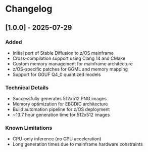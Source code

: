 # Changelog

## [1.0.0] - 2025-07-29

### Added
- Initial port of Stable Diffusion to z/OS mainframe
- Cross-compilation support using Clang 14 and CMake
- Custom memory management for mainframe architecture
- z/OS-specific patches for GGML and memory mapping
- Support for GGUF Q4_0 quantized models

### Technical Details
- Successfully generates 512x512 PNG images
- Memory optimization for EBCDIC architecture
- Build automation pipeline for z/OS deployment
- ~13.7 hour generation time for 512x512 images

### Known Limitations
- CPU-only inference (no GPU acceleration)
- Long generation times due to mainframe hardware constraints
